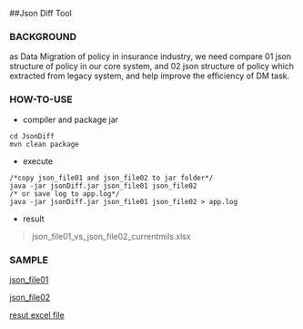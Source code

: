 ##Json Diff Tool

### BACKGROUND
as Data Migration of policy in insurance industry, we need compare 01 json structure of policy in our core system, and 02 json structure of policy which extracted from legacy system, and help improve the efficiency of DM task.


### HOW-TO-USE


- compiler and package jar
 
```
cd JsonDiff
mvn clean package
```

- execute

```
/*copy json_file01 and json_file02 to jar folder*/
java -jar jsonDiff.jar json_file01 json_file02
/* or save log to app.log*/
java -jar jsonDiff.jar json_file01 json_file02 > app.log

```

- result

> json_file01_vs_json_file02_currentmils.xlsx

### SAMPLE
[json_file01](/compare01.json)

[json_file02](/compare02.json)

[resut excel file ](/compare01.json_vs_compare02.json_1489066399274.xlsx)